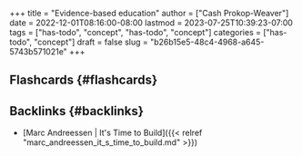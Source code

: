 +++
title = "Evidence-based education"
author = ["Cash Prokop-Weaver"]
date = 2022-12-01T08:16:00-08:00
lastmod = 2023-07-25T10:39:23-07:00
tags = ["has-todo", "concept", "has-todo", "concept"]
categories = ["has-todo", "concept"]
draft = false
slug = "b26b15e5-48c4-4968-a645-5743b571021e"
+++

## Flashcards {#flashcards}


## Backlinks {#backlinks}

-   [Marc Andreessen | It's Time to Build]({{< relref "marc_andreessen_it_s_time_to_build.md" >}})
